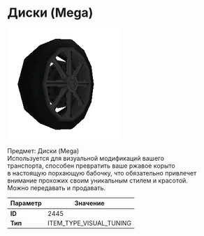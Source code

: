 # Диски (Mega)

![Item Image](../img/2445.webp?raw=true)

Предмет: Диски (Mega)<br>Используется для визуальной модификаций вашего<br>транспорта, способен превратить ваше ржавое корыто<br>в настоящую порхающую бабочку, что обязательно привлечет<br>внимание прохожих своим уникальным стилем и красотой.<br>Можно передавать и продавать.


| Параметр | Значение |
|----------|----------|
| **ID** | 2445 |
| **Тип** | ITEM_TYPE_VISUAL_TUNING |

